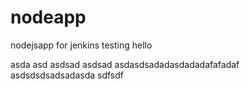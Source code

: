 # nodeapp
nodejsapp for jenkins testing
hello


asda
asd
asdsad
asdsad
asdasdsadadasdadadafafadaf
asdsdsdsadsadasda
sdfsdf
